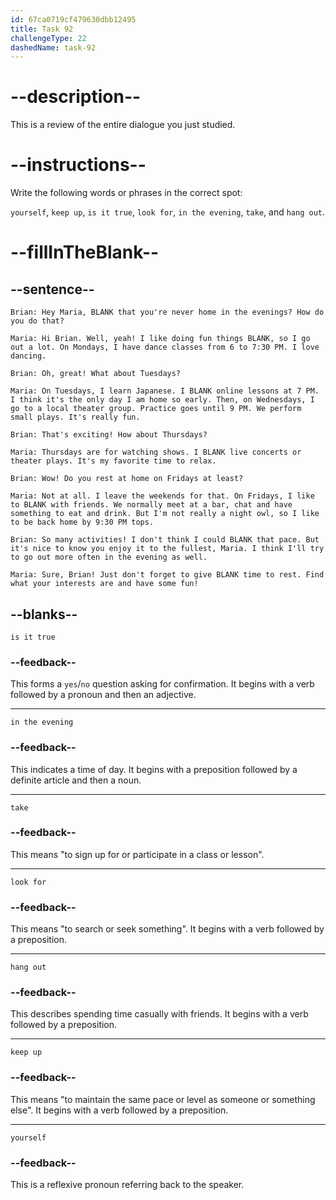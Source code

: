 ```yaml
---
id: 67ca0719cf479630dbb12495
title: Task 92
challengeType: 22
dashedName: task-92
---
```

<!-- REVIEW -->

# --description--

This is a review of the entire dialogue you just studied.

# --instructions--

Write the following words or phrases in the correct spot:  

`yourself`, `keep up`, `is it true`, `look for`, `in the evening`, `take`, and `hang out`.  

# --fillInTheBlank--

## --sentence--

`Brian: Hey Maria, BLANK that you're never home in the evenings? How do you do that?`  

`Maria: Hi Brian. Well, yeah! I like doing fun things BLANK, so I go out a lot. On Mondays, I have dance classes from 6 to 7:30 PM. I love dancing.`  

`Brian: Oh, great! What about Tuesdays?`  

`Maria: On Tuesdays, I learn Japanese. I BLANK online lessons at 7 PM. I think it's the only day I am home so early. Then, on Wednesdays, I go to a local theater group. Practice goes until 9 PM. We perform small plays. It's really fun.`  

`Brian: That's exciting! How about Thursdays?`  

`Maria: Thursdays are for watching shows. I BLANK live concerts or theater plays. It's my favorite time to relax.`  

`Brian: Wow! Do you rest at home on Fridays at least?`  

`Maria: Not at all. I leave the weekends for that. On Fridays, I like to BLANK with friends. We normally meet at a bar, chat and have something to eat and drink. But I'm not really a night owl, so I like to be back home by 9:30 PM tops.`  

`Brian: So many activities! I don't think I could BLANK that pace. But it's nice to know you enjoy it to the fullest, Maria. I think I'll try to go out more often in the evening as well.`  

`Maria: Sure, Brian! Just don't forget to give BLANK time to rest. Find what your interests are and have some fun!`  

## --blanks--

`is it true`  

### --feedback--  

This forms a `yes`/`no` question asking for confirmation. It begins with a verb followed by a pronoun and then an adjective.  

---

`in the evening`  

### --feedback--  

This indicates a time of day. It begins with a preposition followed by a definite article and then a noun.  

---

`take`  

### --feedback--  

This means "to sign up for or participate in a class or lesson".  

---

`look for`  

### --feedback--  

This means "to search or seek something". It begins with a verb followed by a preposition.  

---

`hang out`  

### --feedback--  

This describes spending time casually with friends. It begins with a verb followed by a preposition.  

---

`keep up`  

### --feedback--  

This means "to maintain the same pace or level as someone or something else". It begins with a verb followed by a preposition.  

---

`yourself`  

### --feedback--  

This is a reflexive pronoun referring back to the speaker. 
